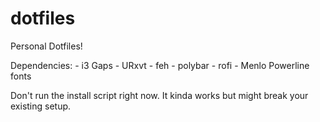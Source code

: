 # dotfiles

Personal Dotfiles!

Dependencies:
	- i3 Gaps
	- URxvt
	- feh
	- polybar
	- rofi
	- Menlo Powerline fonts

Don't run the install script right now. It kinda works but might break your existing setup.
